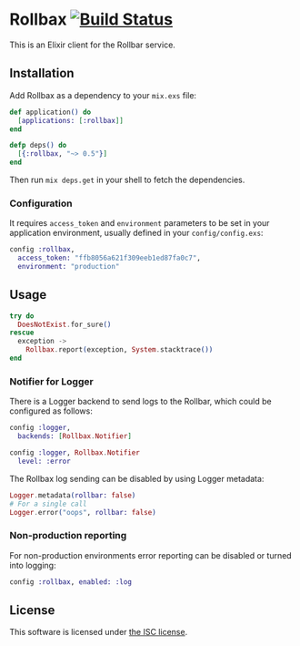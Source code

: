 # Rollbax [![Build Status](https://travis-ci.org/elixir-addicts/rollbax.svg?branch=master "Build Status")](https://travis-ci.org/elixir-addicts/rollbax)

This is an Elixir client for the Rollbar service.

## Installation

Add Rollbax as a dependency to your `mix.exs` file:

```elixir
def application() do
  [applications: [:rollbax]]
end

defp deps() do
  [{:rollbax, "~> 0.5"}]
end
```

Then run `mix deps.get` in your shell to fetch the dependencies.

### Configuration

It requires `access_token` and `environment` parameters to be set
in your application environment, usually defined in your `config/config.exs`:

```elixir
config :rollbax,
  access_token: "ffb8056a621f309eeb1ed87fa0c7",
  environment: "production"
```

## Usage

```elixir
try do
  DoesNotExist.for_sure()
rescue
  exception ->
    Rollbax.report(exception, System.stacktrace())
end
```

### Notifier for Logger

There is a Logger backend to send logs to the Rollbar,
which could be configured as follows:

```elixir
config :logger,
  backends: [Rollbax.Notifier]

config :logger, Rollbax.Notifier
  level: :error
```

The Rollbax log sending can be disabled by using Logger metadata:

```elixir
Logger.metadata(rollbar: false)
# For a single call
Logger.error("oops", rollbar: false)
```

### Non-production reporting

For non-production environments error reporting
can be disabled or turned into logging:

```elixir
config :rollbax, enabled: :log
```

## License

This software is licensed under [the ISC license](LICENSE).
